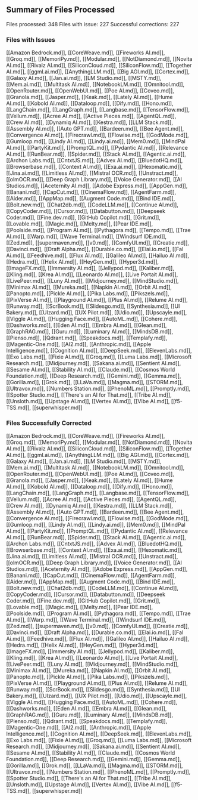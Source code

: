
## Summary of Files Processed
Files processed: 348
Files with issue: 227
Successful corrections: 227

### Files with Issues
[[Amazon Bedrock.md]], [[CoreWeave.md]], [[Fireworks AI.md]], [[Groq.md]], [[MemoriPy.md]], [[Modular.md]], [[NotDiamond.md]], [[Novita AI.md]], [[Rivalz AI.md]], [[SiliconCloud.md]], [[SiliconFlow.md]], [[Together AI.md]], [[ggml.ai.md]], [[AnythingLLM.md]], [[Big AGI.md]], [[Cortex.md]], [[Galaxy AI.md]], [[Jan.ai.md]], [[LM Studio.md]], [[MSTY.md]], [[Mem.ai.md]], [[Multitask AI.md]], [[NotebookLM.md]], [[Omnitool.md]], [[OpenRouter.md]], [[OpenWebUI.md]], [[Poe AI.md]], [[Coveo.md]], [[Granola.md]], [[Jasper.md]], [[Keak.md]], [[Lately AI.md]], [[Hume AI.md]], [[Kobold AI.md]], [[Dataloop.md]], [[Dify.md]], [[Hono.md]], [[LangChain.md]], [[LangGraph.md]], [[Langbase.md]], [[TensorFlow.md]], [[Vellum.md]], [[Acree AI.md]], [[Active Pieces.md]], [[AgentQL.md]], [[Crew AI.md]], [[Dynamiq AI.md]], [[Kestra.md]], [[LLM Stack.md]], [[Assembly AI.md]], [[Auto GPT.md]], [[Bardeen.md]], [[Bee Agent.md]], [[Convergence AI.md]], [[Firecrawl.md]], [[Flowise.md]], [[GodMode.md]], [[Gumloop.md]], [[Lindy AI.md]], [[Lindy.ai.md]], [[Mem0.md]], [[MindPal AI.md]], [[PartyKit.md]], [[PromptQL.md]], [[Pydantic AI.md]], [[Relevance AI.md]], [[RunBear.md]], [[Spider.md]], [[Stack AI.md]], [[Agentic.ai.md]], [[Archon Labs.md]], [[CntxtJS.md]], [[Advex AI.md]], [[BluedotHQ.md]], [[Browserbase.md]], [[Context AI.md]], [[Exa.ai.md]], [[Hexomatic.md]], [[Jina.ai.md]], [[Limitless AI.md]], [[Mistral OCR.md]], [[Unstract.md]], [[olmOCR.md]], [[Deep Graph Library.md]], [[Voice Generator.md]], [[AI Studios.md]], [[Aceternity AI.md]], [[Adobe Express.md]], [[AppGen.md]], [[Banani.md]], [[CapCut.md]], [[CinemaFlow.md]], [[AgentFarm.md]], [[Aider.md]], [[AppMap.md]], [[Augment Code.md]], [[Bind IDE.md]], [[Bolt.new.md]], [[Chat2db.md]], [[CodeLLM.md]], [[Continue AI.md]], [[CopyCoder.md]], [[Cursor.md]], [[Databutton.md]], [[Deepseek Coder.md]], [[Fine.dev.md]], [[GitHub Copilot.md]], [[Grit.md]], [[Lovable.md]], [[Magic.md]], [[Melty.md]], [[Pear IDE.md]], [[Poolside.md]], [[Program AI.md]], [[Pythagora.md]], [[Tempo.md]], [[Trae AI.md]], [[Warp.md]], [[Wave Terminal.md]], [[Windsurf IDE.md]], [[Zed.md]], [[supermaven.md]], [[v0.md]], [[ComfyUI.md]], [[Creatie.md]], [[Davinci.md]], [[Draft Alpha.md]], [[Durable.co.md]], [[Elai.io.md]], [[Fal Ai.md]], [[Feedhive.md]], [[Flux AI.md]], [[Galileo AI.md]], [[Hailuo AI.md]], [[Hedra.md]], [[Helix AI.md]], [[HeyGen.md]], [[Hyper3d.md]], [[ImageFX.md]], [[Immersity AI.md]], [[Jellypod.md]], [[Kaliber.md]], [[Kling.md]], [[Krea AI.md]], [[Leonardo AI.md]], [[Live Portait AI.md]], [[LivePeer.md]], [[Luny AI.md]], [[Midjourney.md]], [[MindStudio.md]], [[Minimax AI.md]], [[Mureka.md]], [[Napkin AI.md]], [[Orbit AI.md]], [[Panopto.md]], [[Pickle AI.md]], [[Pika Labs.md]], [[Pikszels.md]], [[PixVerse AI.md]], [[Playground AI.md]], [[Plus AI.md]], [[Relume AI.md]], [[Runway.md]], [[ScrBook.md]], [[Slidesgo.md]], [[Synthesia.md]], [[UI Bakery.md]], [[UIzard.md]], [[UX Pilot.md]], [[Udio.md]], [[Upscayle.md]], [[Viggle AI.md]], [[Hugging Face.md]], [[AutoML.md]], [[Cohere.md]], [[Dashworks.md]], [[Eden AI.md]], [[Embra AI.md]], [[Glean.md]], [[GraphRAG.md]], [[Guru.md]], [[Luminary AI.md]], [[MindsDB.md]], [[Pienso.md]], [[Qdrant.md]], [[Speakdocs.md]], [[Templafy.md]], [[Magentic-One.md]], [[AI2.md]], [[Anthropic.md]], [[Apple Intelligence.md]], [[Cognition AI.md]], [[DeepSeek.md]], [[ElevenLabs.md]], [[Exo Labs.md]], [[Fixie AI.md]], [[Groq.md]], [[Luma Labs.md]], [[Microsoft Research.md]], [[Midjourney.md]], [[Sakana.ai.md]], [[Sentient AI.md]], [[Sesame AI.md]], [[Stability AI.md]], [[Claude.md]], [[Cosmos World Foundation.md]], [[Deep Research.md]], [[Gemini.md]], [[Gemma.md]], [[Gorilla.md]], [[Grok.md]], [[LLaVa.md]], [[Magma.md]], [[STORM.md]], [[Ultravox.md]], [[Numbers Station.md]], [[PhenoML.md]], [[Promptly.md]], [[Spotter Studio.md]], [[There's an AI for That.md]], [[Tribe AI.md]], [[Unsloth.md]], [[Upstage AI.md]], [[Vertex AI.md]], [[Vibe AI.md]], [[f5-TSS.md]], [[superwhisper.md]]

### Files Successfully Corrected
[[Amazon Bedrock.md]], [[CoreWeave.md]], [[Fireworks AI.md]], [[Groq.md]], [[MemoriPy.md]], [[Modular.md]], [[NotDiamond.md]], [[Novita AI.md]], [[Rivalz AI.md]], [[SiliconCloud.md]], [[SiliconFlow.md]], [[Together AI.md]], [[ggml.ai.md]], [[AnythingLLM.md]], [[Big AGI.md]], [[Cortex.md]], [[Galaxy AI.md]], [[Jan.ai.md]], [[LM Studio.md]], [[MSTY.md]], [[Mem.ai.md]], [[Multitask AI.md]], [[NotebookLM.md]], [[Omnitool.md]], [[OpenRouter.md]], [[OpenWebUI.md]], [[Poe AI.md]], [[Coveo.md]], [[Granola.md]], [[Jasper.md]], [[Keak.md]], [[Lately AI.md]], [[Hume AI.md]], [[Kobold AI.md]], [[Dataloop.md]], [[Dify.md]], [[Hono.md]], [[LangChain.md]], [[LangGraph.md]], [[Langbase.md]], [[TensorFlow.md]], [[Vellum.md]], [[Acree AI.md]], [[Active Pieces.md]], [[AgentQL.md]], [[Crew AI.md]], [[Dynamiq AI.md]], [[Kestra.md]], [[LLM Stack.md]], [[Assembly AI.md]], [[Auto GPT.md]], [[Bardeen.md]], [[Bee Agent.md]], [[Convergence AI.md]], [[Firecrawl.md]], [[Flowise.md]], [[GodMode.md]], [[Gumloop.md]], [[Lindy AI.md]], [[Lindy.ai.md]], [[Mem0.md]], [[MindPal AI.md]], [[PartyKit.md]], [[PromptQL.md]], [[Pydantic AI.md]], [[Relevance AI.md]], [[RunBear.md]], [[Spider.md]], [[Stack AI.md]], [[Agentic.ai.md]], [[Archon Labs.md]], [[CntxtJS.md]], [[Advex AI.md]], [[BluedotHQ.md]], [[Browserbase.md]], [[Context AI.md]], [[Exa.ai.md]], [[Hexomatic.md]], [[Jina.ai.md]], [[Limitless AI.md]], [[Mistral OCR.md]], [[Unstract.md]], [[olmOCR.md]], [[Deep Graph Library.md]], [[Voice Generator.md]], [[AI Studios.md]], [[Aceternity AI.md]], [[Adobe Express.md]], [[AppGen.md]], [[Banani.md]], [[CapCut.md]], [[CinemaFlow.md]], [[AgentFarm.md]], [[Aider.md]], [[AppMap.md]], [[Augment Code.md]], [[Bind IDE.md]], [[Bolt.new.md]], [[Chat2db.md]], [[CodeLLM.md]], [[Continue AI.md]], [[CopyCoder.md]], [[Cursor.md]], [[Databutton.md]], [[Deepseek Coder.md]], [[Fine.dev.md]], [[GitHub Copilot.md]], [[Grit.md]], [[Lovable.md]], [[Magic.md]], [[Melty.md]], [[Pear IDE.md]], [[Poolside.md]], [[Program AI.md]], [[Pythagora.md]], [[Tempo.md]], [[Trae AI.md]], [[Warp.md]], [[Wave Terminal.md]], [[Windsurf IDE.md]], [[Zed.md]], [[supermaven.md]], [[v0.md]], [[ComfyUI.md]], [[Creatie.md]], [[Davinci.md]], [[Draft Alpha.md]], [[Durable.co.md]], [[Elai.io.md]], [[Fal Ai.md]], [[Feedhive.md]], [[Flux AI.md]], [[Galileo AI.md]], [[Hailuo AI.md]], [[Hedra.md]], [[Helix AI.md]], [[HeyGen.md]], [[Hyper3d.md]], [[ImageFX.md]], [[Immersity AI.md]], [[Jellypod.md]], [[Kaliber.md]], [[Kling.md]], [[Krea AI.md]], [[Leonardo AI.md]], [[Live Portait AI.md]], [[LivePeer.md]], [[Luny AI.md]], [[Midjourney.md]], [[MindStudio.md]], [[Minimax AI.md]], [[Mureka.md]], [[Napkin AI.md]], [[Orbit AI.md]], [[Panopto.md]], [[Pickle AI.md]], [[Pika Labs.md]], [[Pikszels.md]], [[PixVerse AI.md]], [[Playground AI.md]], [[Plus AI.md]], [[Relume AI.md]], [[Runway.md]], [[ScrBook.md]], [[Slidesgo.md]], [[Synthesia.md]], [[UI Bakery.md]], [[UIzard.md]], [[UX Pilot.md]], [[Udio.md]], [[Upscayle.md]], [[Viggle AI.md]], [[Hugging Face.md]], [[AutoML.md]], [[Cohere.md]], [[Dashworks.md]], [[Eden AI.md]], [[Embra AI.md]], [[Glean.md]], [[GraphRAG.md]], [[Guru.md]], [[Luminary AI.md]], [[MindsDB.md]], [[Pienso.md]], [[Qdrant.md]], [[Speakdocs.md]], [[Templafy.md]], [[Magentic-One.md]], [[AI2.md]], [[Anthropic.md]], [[Apple Intelligence.md]], [[Cognition AI.md]], [[DeepSeek.md]], [[ElevenLabs.md]], [[Exo Labs.md]], [[Fixie AI.md]], [[Groq.md]], [[Luma Labs.md]], [[Microsoft Research.md]], [[Midjourney.md]], [[Sakana.ai.md]], [[Sentient AI.md]], [[Sesame AI.md]], [[Stability AI.md]], [[Claude.md]], [[Cosmos World Foundation.md]], [[Deep Research.md]], [[Gemini.md]], [[Gemma.md]], [[Gorilla.md]], [[Grok.md]], [[LLaVa.md]], [[Magma.md]], [[STORM.md]], [[Ultravox.md]], [[Numbers Station.md]], [[PhenoML.md]], [[Promptly.md]], [[Spotter Studio.md]], [[There's an AI for That.md]], [[Tribe AI.md]], [[Unsloth.md]], [[Upstage AI.md]], [[Vertex AI.md]], [[Vibe AI.md]], [[f5-TSS.md]], [[superwhisper.md]]
